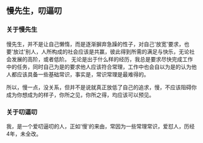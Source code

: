 慢先生，叨逼叨
---
### 关于慢先生
  慢先生，并不是让自己懒惰，而是逐渐摒弃急躁的性子，对自己'放宽'要求，也要'放过'别人，人所构成的社会应该是共赢，彼此得到所需的满足与快乐，无论社会发展的高阶，或者低阶。
无论是出于什么样的经历，我总是要求尽快完成工作中的任务，同时自己为是的要求他人应该符合常理，工作中也会自以为是的认为他人都应该具备一些基础常识，事实是，常识常理是最难得的。  

  所以，慢一点，没关系，但并不是说就真正放低了自己的追求，慢，不应该阻碍你成为你想成为的样子，你所之见，你所之得，均应该可以预见。

### 关于叨逼叨
  我，是一个爱叨逼叨的人，正如'慢'的来由，常因为一些常理常识，爱怼人，历经4年，未全改。
